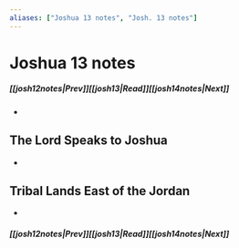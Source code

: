 ```yaml
---
aliases: ["Joshua 13 notes", "Josh. 13 notes"]
---
```

# Joshua 13 notes
##### <span class=arrow-left></span>[[josh12notes|Prev]]<span class=navigation-separator></span>[[josh13|Read]]<span class=navigation-separator></span>[[josh14notes|Next]]<span class=arrow-right></span>
- 
## The Lord Speaks to Joshua
- 
## Tribal Lands East of the Jordan
- 
##### <span class=arrow-left></span>[[josh12notes|Prev]]<span class=navigation-separator></span>[[josh13|Read]]<span class=navigation-separator></span>[[josh14notes|Next]]<span class=arrow-right></span>